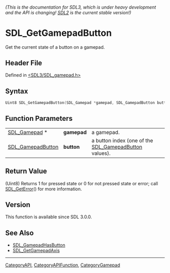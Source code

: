 ###### (This is the documentation for SDL3, which is under heavy development and the API is changing! [SDL2](https://wiki.libsdl.org/SDL2/) is the current stable version!)
# SDL_GetGamepadButton

Get the current state of a button on a gamepad.

## Header File

Defined in [<SDL3/SDL_gamepad.h>](https://github.com/libsdl-org/SDL/blob/main/include/SDL3/SDL_gamepad.h)

## Syntax

```c
Uint8 SDL_GetGamepadButton(SDL_Gamepad *gamepad, SDL_GamepadButton button);
```

## Function Parameters

|                                        |             |                                                                            |
| -------------------------------------- | ----------- | -------------------------------------------------------------------------- |
| [SDL_Gamepad](SDL_Gamepad) *           | **gamepad** | a gamepad.                                                                 |
| [SDL_GamepadButton](SDL_GamepadButton) | **button**  | a button index (one of the [SDL_GamepadButton](SDL_GamepadButton) values). |

## Return Value

(Uint8) Returns 1 for pressed state or 0 for not pressed state or error;
call [SDL_GetError](SDL_GetError)() for more information.

## Version

This function is available since SDL 3.0.0.

## See Also

- [SDL_GamepadHasButton](SDL_GamepadHasButton)
- [SDL_GetGamepadAxis](SDL_GetGamepadAxis)

----
[CategoryAPI](CategoryAPI), [CategoryAPIFunction](CategoryAPIFunction), [CategoryGamepad](CategoryGamepad)

